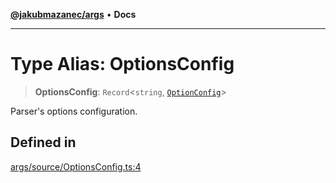 [**@jakubmazanec/args**](../README.md) • **Docs**

---

# Type Alias: OptionsConfig

> **OptionsConfig**: `Record`\<`string`, [`OptionConfig`](OptionConfig.md)\>

Parser's options configuration.

## Defined in

[args/source/OptionsConfig.ts:4](https://github.com/jakubmazanec/tools/blob/6ed2cc9bf798455a62cfc34def34fef748169fa2/packages/args/source/OptionsConfig.ts#L4)
